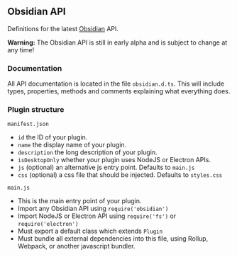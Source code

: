 ## Obsidian API

Definitions for the latest [Obsidian](https://obsidian.md) API.

**Warning:** The Obsidian API is still in early alpha and is subject to change at any time!

### Documentation

All API documentation is located in the file `obsidian.d.ts`.
This will include types, properties, methods and comments explaining what everything does.

### Plugin structure

`manifest.json`

- `id` the ID of your plugin.
- `name` the display name of your plugin.
- `description` the long description of your plugin.
- `isDesktopOnly` whether your plugin uses NodeJS or Electron APIs.
- `js` (optional) an alternative js entry point. Defaults to `main.js`
- `css` (optional) a css file that should be injected. Defaults to `styles.css`

`main.js`

- This is the main entry point of your plugin.
- Import any Obsidian API using `require('obsidian')`
- Import NodeJS or Electron API using `require('fs')` or `require('electron')`
- Must export a default class which extends `Plugin`
- Must bundle all external dependencies into this file, using Rollup, Webpack, or another javascript bundler.
